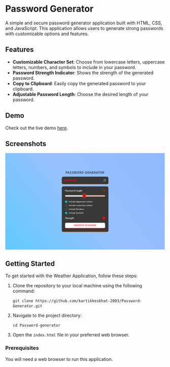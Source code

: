 # Password Generator

A simple and secure password generator application built with HTML, CSS, and JavaScript. This application allows users to generate strong passwords with customizable options and features.

## Features

- **Customizable Character Set**: Choose from lowercase letters, uppercase letters, numbers, and symbols to include in your password.
- **Password Strength Indicator**: Shows the strength of the generated password.
- **Copy to Clipboard**: Easily copy the generated password to your clipboard.
- **Adjustable Password Length**: Choose the desired length of your password.

## Demo

Check out the live demo [here](https://enigmakey.netlify.app/).

## Screenshots

![Screenshot of the Password Generator](/assets/screenshot.png)

## Getting Started

To get started with the Weather Application, follow these steps:

1. Clone the repository to your local machine using the following command:

    ```
    git clone https://github.com/kartikkesbhat-2003/Password-Generator.git
    ```

2. Navigate to the project directory:

    ```
    cd Password-generator
    ```

3. Open the `index.html` file in your preferred web browser.

### Prerequisites

You will need a web browser to run this application.

